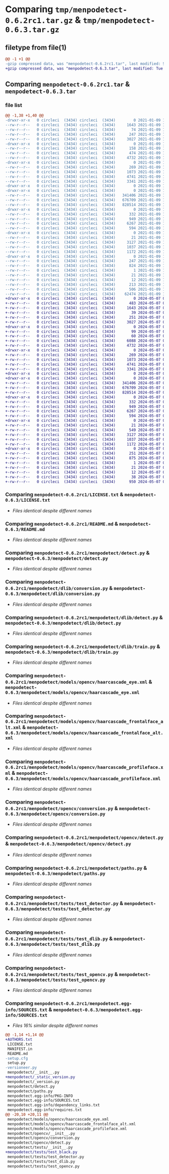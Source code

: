 # Comparing `tmp/menpodetect-0.6.2rc1.tar.gz` & `tmp/menpodetect-0.6.3.tar.gz`

## filetype from file(1)

```diff
@@ -1 +1 @@
-gzip compressed data, was "menpodetect-0.6.2rc1.tar", last modified: Sat Jan  9 18:49:21 2021, max compression
+gzip compressed data, was "menpodetect-0.6.3.tar", last modified: Tue May  7 08:14:54 2024, max compression
```

## Comparing `menpodetect-0.6.2rc1.tar` & `menpodetect-0.6.3.tar`

### file list

```diff
@@ -1,38 +1,40 @@
-drwxr-xr-x   0 circleci  (3434) circleci  (3434)        0 2021-01-09 18:49:21.391583 menpodetect-0.6.2rc1/
--rw-r--r--   0 circleci  (3434) circleci  (3434)     1643 2021-01-09 18:45:56.000000 menpodetect-0.6.2rc1/LICENSE.txt
--rw-r--r--   0 circleci  (3434) circleci  (3434)       74 2021-01-09 18:45:56.000000 menpodetect-0.6.2rc1/MANIFEST.in
--rw-r--r--   0 circleci  (3434) circleci  (3434)      247 2021-01-09 18:49:21.391583 menpodetect-0.6.2rc1/PKG-INFO
--rw-r--r--   0 circleci  (3434) circleci  (3434)     3027 2021-01-09 18:45:56.000000 menpodetect-0.6.2rc1/README.md
-drwxr-xr-x   0 circleci  (3434) circleci  (3434)        0 2021-01-09 18:49:21.391583 menpodetect-0.6.2rc1/menpodetect/
--rw-r--r--   0 circleci  (3434) circleci  (3434)      158 2021-01-09 18:45:56.000000 menpodetect-0.6.2rc1/menpodetect/__init__.py
--rw-r--r--   0 circleci  (3434) circleci  (3434)      474 2021-01-09 18:49:21.391583 menpodetect-0.6.2rc1/menpodetect/_version.py
--rw-r--r--   0 circleci  (3434) circleci  (3434)     4732 2021-01-09 18:45:56.000000 menpodetect-0.6.2rc1/menpodetect/detect.py
-drwxr-xr-x   0 circleci  (3434) circleci  (3434)        0 2021-01-09 18:49:21.383583 menpodetect-0.6.2rc1/menpodetect/dlib/
--rw-r--r--   0 circleci  (3434) circleci  (3434)      269 2021-01-09 18:45:56.000000 menpodetect-0.6.2rc1/menpodetect/dlib/__init__.py
--rw-r--r--   0 circleci  (3434) circleci  (3434)     1073 2021-01-09 18:45:56.000000 menpodetect-0.6.2rc1/menpodetect/dlib/conversion.py
--rw-r--r--   0 circleci  (3434) circleci  (3434)     4741 2021-01-09 18:45:56.000000 menpodetect-0.6.2rc1/menpodetect/dlib/detect.py
--rw-r--r--   0 circleci  (3434) circleci  (3434)     3341 2021-01-09 18:45:56.000000 menpodetect-0.6.2rc1/menpodetect/dlib/train.py
-drwxr-xr-x   0 circleci  (3434) circleci  (3434)        0 2021-01-09 18:49:21.375583 menpodetect-0.6.2rc1/menpodetect/models/
-drwxr-xr-x   0 circleci  (3434) circleci  (3434)        0 2021-01-09 18:49:21.387583 menpodetect-0.6.2rc1/menpodetect/models/opencv/
--rw-r--r--   0 circleci  (3434) circleci  (3434)   341406 2021-01-09 18:45:56.000000 menpodetect-0.6.2rc1/menpodetect/models/opencv/haarcascade_eye.xml
--rw-r--r--   0 circleci  (3434) circleci  (3434)   676709 2021-01-09 18:45:56.000000 menpodetect-0.6.2rc1/menpodetect/models/opencv/haarcascade_frontalface_alt.xml
--rw-r--r--   0 circleci  (3434) circleci  (3434)   828514 2021-01-09 18:45:56.000000 menpodetect-0.6.2rc1/menpodetect/models/opencv/haarcascade_profileface.xml
-drwxr-xr-x   0 circleci  (3434) circleci  (3434)        0 2021-01-09 18:49:21.391583 menpodetect-0.6.2rc1/menpodetect/opencv/
--rw-r--r--   0 circleci  (3434) circleci  (3434)      332 2021-01-09 18:45:56.000000 menpodetect-0.6.2rc1/menpodetect/opencv/__init__.py
--rw-r--r--   0 circleci  (3434) circleci  (3434)      949 2021-01-09 18:45:56.000000 menpodetect-0.6.2rc1/menpodetect/opencv/conversion.py
--rw-r--r--   0 circleci  (3434) circleci  (3434)     6267 2021-01-09 18:45:56.000000 menpodetect-0.6.2rc1/menpodetect/opencv/detect.py
--rw-r--r--   0 circleci  (3434) circleci  (3434)      594 2021-01-09 18:45:56.000000 menpodetect-0.6.2rc1/menpodetect/paths.py
-drwxr-xr-x   0 circleci  (3434) circleci  (3434)        0 2021-01-09 18:49:21.391583 menpodetect-0.6.2rc1/menpodetect/tests/
--rw-r--r--   0 circleci  (3434) circleci  (3434)       21 2021-01-09 18:45:56.000000 menpodetect-0.6.2rc1/menpodetect/tests/__init__.py
--rw-r--r--   0 circleci  (3434) circleci  (3434)     3127 2021-01-09 18:45:56.000000 menpodetect-0.6.2rc1/menpodetect/tests/test_detector.py
--rw-r--r--   0 circleci  (3434) circleci  (3434)     1037 2021-01-09 18:45:56.000000 menpodetect-0.6.2rc1/menpodetect/tests/test_dlib.py
--rw-r--r--   0 circleci  (3434) circleci  (3434)     1172 2021-01-09 18:45:56.000000 menpodetect-0.6.2rc1/menpodetect/tests/test_opencv.py
-drwxr-xr-x   0 circleci  (3434) circleci  (3434)        0 2021-01-09 18:49:21.383583 menpodetect-0.6.2rc1/menpodetect.egg-info/
--rw-r--r--   0 circleci  (3434) circleci  (3434)      247 2021-01-09 18:49:21.000000 menpodetect-0.6.2rc1/menpodetect.egg-info/PKG-INFO
--rw-r--r--   0 circleci  (3434) circleci  (3434)      824 2021-01-09 18:49:21.000000 menpodetect-0.6.2rc1/menpodetect.egg-info/SOURCES.txt
--rw-r--r--   0 circleci  (3434) circleci  (3434)        1 2021-01-09 18:49:21.000000 menpodetect-0.6.2rc1/menpodetect.egg-info/dependency_links.txt
--rw-r--r--   0 circleci  (3434) circleci  (3434)       21 2021-01-09 18:49:21.000000 menpodetect-0.6.2rc1/menpodetect.egg-info/requires.txt
--rw-r--r--   0 circleci  (3434) circleci  (3434)       12 2021-01-09 18:49:21.000000 menpodetect-0.6.2rc1/menpodetect.egg-info/top_level.txt
--rw-r--r--   0 circleci  (3434) circleci  (3434)      213 2021-01-09 18:49:21.391583 menpodetect-0.6.2rc1/setup.cfg
--rw-r--r--   0 circleci  (3434) circleci  (3434)      506 2021-01-09 18:45:56.000000 menpodetect-0.6.2rc1/setup.py
--rw-r--r--   0 circleci  (3434) circleci  (3434)    62474 2021-01-09 18:45:56.000000 menpodetect-0.6.2rc1/versioneer.py
+drwxr-xr-x   0 circleci  (3434) circleci  (3434)        0 2024-05-07 08:14:54.030961 menpodetect-0.6.3/
+-rw-r--r--   0 circleci  (3434) circleci  (3434)      483 2024-05-07 08:12:41.000000 menpodetect-0.6.3/AUTHORS.txt
+-rw-r--r--   0 circleci  (3434) circleci  (3434)     1643 2024-05-07 08:12:41.000000 menpodetect-0.6.3/LICENSE.txt
+-rw-r--r--   0 circleci  (3434) circleci  (3434)       39 2024-05-07 08:12:41.000000 menpodetect-0.6.3/MANIFEST.in
+-rw-r--r--   0 circleci  (3434) circleci  (3434)      251 2024-05-07 08:14:54.030961 menpodetect-0.6.3/PKG-INFO
+-rw-r--r--   0 circleci  (3434) circleci  (3434)     3027 2024-05-07 08:12:41.000000 menpodetect-0.6.3/README.md
+drwxr-xr-x   0 circleci  (3434) circleci  (3434)        0 2024-05-07 08:14:54.030961 menpodetect-0.6.3/menpodetect/
+-rw-r--r--   0 circleci  (3434) circleci  (3434)       99 2024-05-07 08:12:41.000000 menpodetect-0.6.3/menpodetect/__init__.py
+-rw-r--r--   0 circleci  (3434) circleci  (3434)       60 2024-05-07 08:14:54.030961 menpodetect-0.6.3/menpodetect/_static_version.py
+-rw-r--r--   0 circleci  (3434) circleci  (3434)     6088 2024-05-07 08:12:41.000000 menpodetect-0.6.3/menpodetect/_version.py
+-rw-r--r--   0 circleci  (3434) circleci  (3434)     4732 2024-05-07 08:12:41.000000 menpodetect-0.6.3/menpodetect/detect.py
+drwxr-xr-x   0 circleci  (3434) circleci  (3434)        0 2024-05-07 08:14:54.026961 menpodetect-0.6.3/menpodetect/dlib/
+-rw-r--r--   0 circleci  (3434) circleci  (3434)      269 2024-05-07 08:12:41.000000 menpodetect-0.6.3/menpodetect/dlib/__init__.py
+-rw-r--r--   0 circleci  (3434) circleci  (3434)     1073 2024-05-07 08:12:41.000000 menpodetect-0.6.3/menpodetect/dlib/conversion.py
+-rw-r--r--   0 circleci  (3434) circleci  (3434)     4741 2024-05-07 08:12:41.000000 menpodetect-0.6.3/menpodetect/dlib/detect.py
+-rw-r--r--   0 circleci  (3434) circleci  (3434)     3341 2024-05-07 08:12:41.000000 menpodetect-0.6.3/menpodetect/dlib/train.py
+drwxr-xr-x   0 circleci  (3434) circleci  (3434)        0 2024-05-07 08:14:54.022961 menpodetect-0.6.3/menpodetect/models/
+drwxr-xr-x   0 circleci  (3434) circleci  (3434)        0 2024-05-07 08:14:54.026961 menpodetect-0.6.3/menpodetect/models/opencv/
+-rw-r--r--   0 circleci  (3434) circleci  (3434)   341406 2024-05-07 08:12:41.000000 menpodetect-0.6.3/menpodetect/models/opencv/haarcascade_eye.xml
+-rw-r--r--   0 circleci  (3434) circleci  (3434)   676709 2024-05-07 08:12:41.000000 menpodetect-0.6.3/menpodetect/models/opencv/haarcascade_frontalface_alt.xml
+-rw-r--r--   0 circleci  (3434) circleci  (3434)   828514 2024-05-07 08:12:41.000000 menpodetect-0.6.3/menpodetect/models/opencv/haarcascade_profileface.xml
+drwxr-xr-x   0 circleci  (3434) circleci  (3434)        0 2024-05-07 08:14:54.030961 menpodetect-0.6.3/menpodetect/opencv/
+-rw-r--r--   0 circleci  (3434) circleci  (3434)      332 2024-05-07 08:12:41.000000 menpodetect-0.6.3/menpodetect/opencv/__init__.py
+-rw-r--r--   0 circleci  (3434) circleci  (3434)      949 2024-05-07 08:12:41.000000 menpodetect-0.6.3/menpodetect/opencv/conversion.py
+-rw-r--r--   0 circleci  (3434) circleci  (3434)     6267 2024-05-07 08:12:41.000000 menpodetect-0.6.3/menpodetect/opencv/detect.py
+-rw-r--r--   0 circleci  (3434) circleci  (3434)      594 2024-05-07 08:12:41.000000 menpodetect-0.6.3/menpodetect/paths.py
+drwxr-xr-x   0 circleci  (3434) circleci  (3434)        0 2024-05-07 08:14:54.030961 menpodetect-0.6.3/menpodetect/tests/
+-rw-r--r--   0 circleci  (3434) circleci  (3434)       21 2024-05-07 08:12:41.000000 menpodetect-0.6.3/menpodetect/tests/__init__.py
+-rw-r--r--   0 circleci  (3434) circleci  (3434)      549 2024-05-07 08:12:41.000000 menpodetect-0.6.3/menpodetect/tests/test_black.py
+-rw-r--r--   0 circleci  (3434) circleci  (3434)     3127 2024-05-07 08:12:41.000000 menpodetect-0.6.3/menpodetect/tests/test_detector.py
+-rw-r--r--   0 circleci  (3434) circleci  (3434)     1037 2024-05-07 08:12:41.000000 menpodetect-0.6.3/menpodetect/tests/test_dlib.py
+-rw-r--r--   0 circleci  (3434) circleci  (3434)     1172 2024-05-07 08:12:41.000000 menpodetect-0.6.3/menpodetect/tests/test_opencv.py
+drwxr-xr-x   0 circleci  (3434) circleci  (3434)        0 2024-05-07 08:14:54.030961 menpodetect-0.6.3/menpodetect.egg-info/
+-rw-r--r--   0 circleci  (3434) circleci  (3434)      251 2024-05-07 08:14:54.000000 menpodetect-0.6.3/menpodetect.egg-info/PKG-INFO
+-rw-r--r--   0 circleci  (3434) circleci  (3434)      875 2024-05-07 08:14:54.000000 menpodetect-0.6.3/menpodetect.egg-info/SOURCES.txt
+-rw-r--r--   0 circleci  (3434) circleci  (3434)        1 2024-05-07 08:14:54.000000 menpodetect-0.6.3/menpodetect.egg-info/dependency_links.txt
+-rw-r--r--   0 circleci  (3434) circleci  (3434)       21 2024-05-07 08:14:54.000000 menpodetect-0.6.3/menpodetect.egg-info/requires.txt
+-rw-r--r--   0 circleci  (3434) circleci  (3434)       12 2024-05-07 08:14:54.000000 menpodetect-0.6.3/menpodetect.egg-info/top_level.txt
+-rw-r--r--   0 circleci  (3434) circleci  (3434)       38 2024-05-07 08:14:54.030961 menpodetect-0.6.3/setup.cfg
+-rw-r--r--   0 circleci  (3434) circleci  (3434)      950 2024-05-07 08:12:41.000000 menpodetect-0.6.3/setup.py
```

### Comparing `menpodetect-0.6.2rc1/LICENSE.txt` & `menpodetect-0.6.3/LICENSE.txt`

 * *Files identical despite different names*

### Comparing `menpodetect-0.6.2rc1/README.md` & `menpodetect-0.6.3/README.md`

 * *Files identical despite different names*

### Comparing `menpodetect-0.6.2rc1/menpodetect/detect.py` & `menpodetect-0.6.3/menpodetect/detect.py`

 * *Files identical despite different names*

### Comparing `menpodetect-0.6.2rc1/menpodetect/dlib/conversion.py` & `menpodetect-0.6.3/menpodetect/dlib/conversion.py`

 * *Files identical despite different names*

### Comparing `menpodetect-0.6.2rc1/menpodetect/dlib/detect.py` & `menpodetect-0.6.3/menpodetect/dlib/detect.py`

 * *Files identical despite different names*

### Comparing `menpodetect-0.6.2rc1/menpodetect/dlib/train.py` & `menpodetect-0.6.3/menpodetect/dlib/train.py`

 * *Files identical despite different names*

### Comparing `menpodetect-0.6.2rc1/menpodetect/models/opencv/haarcascade_eye.xml` & `menpodetect-0.6.3/menpodetect/models/opencv/haarcascade_eye.xml`

 * *Files identical despite different names*

### Comparing `menpodetect-0.6.2rc1/menpodetect/models/opencv/haarcascade_frontalface_alt.xml` & `menpodetect-0.6.3/menpodetect/models/opencv/haarcascade_frontalface_alt.xml`

 * *Files identical despite different names*

### Comparing `menpodetect-0.6.2rc1/menpodetect/models/opencv/haarcascade_profileface.xml` & `menpodetect-0.6.3/menpodetect/models/opencv/haarcascade_profileface.xml`

 * *Files identical despite different names*

### Comparing `menpodetect-0.6.2rc1/menpodetect/opencv/conversion.py` & `menpodetect-0.6.3/menpodetect/opencv/conversion.py`

 * *Files identical despite different names*

### Comparing `menpodetect-0.6.2rc1/menpodetect/opencv/detect.py` & `menpodetect-0.6.3/menpodetect/opencv/detect.py`

 * *Files identical despite different names*

### Comparing `menpodetect-0.6.2rc1/menpodetect/paths.py` & `menpodetect-0.6.3/menpodetect/paths.py`

 * *Files identical despite different names*

### Comparing `menpodetect-0.6.2rc1/menpodetect/tests/test_detector.py` & `menpodetect-0.6.3/menpodetect/tests/test_detector.py`

 * *Files identical despite different names*

### Comparing `menpodetect-0.6.2rc1/menpodetect/tests/test_dlib.py` & `menpodetect-0.6.3/menpodetect/tests/test_dlib.py`

 * *Files identical despite different names*

### Comparing `menpodetect-0.6.2rc1/menpodetect/tests/test_opencv.py` & `menpodetect-0.6.3/menpodetect/tests/test_opencv.py`

 * *Files identical despite different names*

### Comparing `menpodetect-0.6.2rc1/menpodetect.egg-info/SOURCES.txt` & `menpodetect-0.6.3/menpodetect.egg-info/SOURCES.txt`

 * *Files 16% similar despite different names*

```diff
@@ -1,14 +1,14 @@
+AUTHORS.txt
 LICENSE.txt
 MANIFEST.in
 README.md
-setup.cfg
 setup.py
-versioneer.py
 menpodetect/__init__.py
+menpodetect/_static_version.py
 menpodetect/_version.py
 menpodetect/detect.py
 menpodetect/paths.py
 menpodetect.egg-info/PKG-INFO
 menpodetect.egg-info/SOURCES.txt
 menpodetect.egg-info/dependency_links.txt
 menpodetect.egg-info/requires.txt
@@ -20,10 +20,11 @@
 menpodetect/models/opencv/haarcascade_eye.xml
 menpodetect/models/opencv/haarcascade_frontalface_alt.xml
 menpodetect/models/opencv/haarcascade_profileface.xml
 menpodetect/opencv/__init__.py
 menpodetect/opencv/conversion.py
 menpodetect/opencv/detect.py
 menpodetect/tests/__init__.py
+menpodetect/tests/test_black.py
 menpodetect/tests/test_detector.py
 menpodetect/tests/test_dlib.py
 menpodetect/tests/test_opencv.py
```

